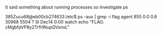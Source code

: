It said something about running processes so investigate ps

385Zucu68@eb00cb274633:/etc$ ps -aux | grep -i flag
agent         855  0.0  0.6  30968  5504 ?        Sl   Dec14   0:00 watch echo "FLAG: cMgbfpVP8y2TrfHNupQVsnxL"
